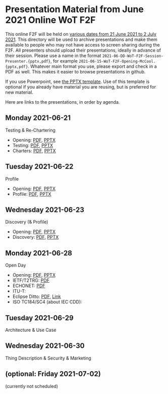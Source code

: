 # Presentation Material from June 2021 Online WoT F2F
This online F2F will be held on
[various dates from 21 June 2021 to 2 July 2021](https://www.w3.org/WoT/IG/wiki/F2F_meeting,_June_2021#Agenda).
This directory will be used to archive presentations and make them available to people
who may not have access to screen sharing during the F2F.
All presenters should upload their presentations, ideally in advance of their session.
Please use a name in the format `2021-06-DD-WoT-F2F-Session-Presenter.{pptx,pdf}`,
for example `2021-06-15-WoT-F2F-Opening-McCool.{pptx,pdf}`.
Whatever main format you use, please export and check in a PDF as well.
This makes it easier to browse presentations in github.

If you use Powerpoint, see 
[the PPTX template](Template-2021-06-DD-WoT-F2F-Session-Presenter.potx).
Use of this template is optional if you already have material you are reusing,
but is preferred for new material.

Here are links to the presentations, in order by agenda.

## Monday 2021-06-21
Testing & Re-Chartering
* Opening:
   [PDF](2021-06-21-WoT-F2F-Opening-McCool.pdf),
   [PPTX](2021-06-21-WoT-F2F-Opening-McCool.pptx)
* Testing:
   [PDF](2021-06-21-WoT-F2F-Testing-McCool.pdf),
   [PPTX](2021-06-21-WoT-F2F-Testing-McCool.pptx)
* Charters:
   [PDF](2021-06-21-WoT-F2F-Charters-McCool.pdf),
   [PPTX](2021-06-21-WoT-F2F-Charters-McCool.pptx)

## Tuesday 2021-06-22
Profile
* Opening:
   [PDF](2021-06-22-WoT-F2F-Opening-McCool.pdf),
   [PPTX](2021-06-22-WoT-F2F-Opening-McCool.pptx)
* Profile:
   [PDF](2021-06-22-WoT-F2F-Profile-Lagally.pdf),
   [PPTX](2021-06-22-WoT-F2F-Opening-Lagally.pptx)
  
## Wednesday 2021-06-23
Discovery (& Profile)
* Opening:
   [PDF](2021-06-23-WoT-F2F-Opening-McCool.pdf),
   [PPTX](2021-06-23-WoT-F2F-Opening-McCool.pptx)
* Discovery:
   [PDF](2021-06-23-WoT-F2F-Discovery-McCool.pdf),
   [PPTX](2021-06-23-WoT-F2F-Discovery-McCool.pptx)

## Monday 2021-06-28
Open Day
* Opening:
   [PDF](2021-06-28-WoT-F2F-Opening-McCool.pdf),
   [PPTX](2021-06-28-WoT-F2F-Opening-McCool.pptx)
* IETF/T2TRG:
   [PDF](2021-06-28-WoT-F2F-Open-Day-IETF-T2TRG.pdf)
* ECHONET:
   [PDF](https://github.com/w3c/wot/blob/main/PRESENTATIONS/2021-03-online-f2f/2021-03-15-ECHONET-Lite-WebAPI-ECHONET-Consortium.pdf)
* ITU-T:
* Eclipse Ditto:
   [PDF](2021-06-28-WoT-F2F-EclipseDitto-Jaeckle.pdf),
   [Link](https://www.eclipse.org/ditto/slides/2021_06_ditto-in-20-min/)
* ISO TC184/SC4 (about IEC CDD):

## Tuesday 2021-06-29
Architecture & Use Case

## Wednesday 2021-06-30
Thing Description & Security & Marketing

## (optional: Friday 2021-07-02)
(currently not scheduled)
